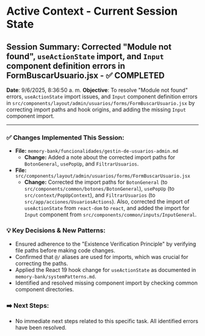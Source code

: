 # Active Context - Current Session State

## Session Summary: Corrected "Module not found", `useActionState` import, and `Input` component definition errors in FormBuscarUsuario.jsx - ✅ COMPLETED
**Date**: 9/6/2025, 8:36:50 a. m.
**Objective**: To resolve "Module not found" errors, `useActionState` import issues, and `Input` component definition errors in `src/components/layout/admin/usuarios/forms/FormBuscarUsuario.jsx` by correcting import paths and hook origins, and adding the missing `Input` component import.

---

### ✅ Changes Implemented This Session:

* **File:** `memory-bank/funcionalidades/gestin-de-usuarios-admin.md`
    * **Change:** Added a note about the corrected import paths for `BotonGeneral`, `usePopUp`, and `FiltrarUsuarios`.
* **File:** `src/components/layout/admin/usuarios/forms/FormBuscarUsuario.jsx`
    * **Change:** Corrected the import paths for `BotonGeneral` (to `src/components/common/botones/BotonGeneral`), `usePopUp` (to `src/context/PopUpContext`), and `FiltrarUsuarios` (to `src/app/acciones/UsuariosActions`). Also, corrected the import of `useActionState` from `react-dom` to `react`, and added the import for `Input` component from `src/components/common/inputs/InputGeneral`.

### 💡 Key Decisions & New Patterns:
* Ensured adherence to the "Existence Verification Principle" by verifying file paths before making code changes.
* Confirmed that `@/` aliases are used for imports, which was crucial for correcting the paths.
* Applied the React 19 hook change for `useActionState` as documented in `memory-bank/systemPatterns.md`.
* Identified and resolved missing component import by checking common component directories.

### ➡️ Next Steps:
* No immediate next steps related to this specific task. All identified errors have been resolved.
